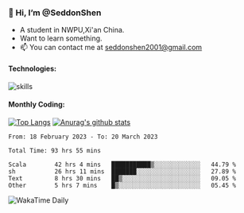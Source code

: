 ### 👋 Hi, I’m @SeddonShen
- A student in NWPU,Xi'an China.
- Want to learn something.
- 📫 You can contact me at seddonshen2001@gmail.com

#### Technologies:

![skills](https://skillicons.dev/icons?i=scala,js,html,css,bootstrap,jquery,c,cpp,cloudflare,django,docker,flask,git,github,githubactions,linux,latex,mysql,nodejs,ps,php,pr,py,raspberrypi,redis,unreal,v,vscode,vue,bash)

#### Monthly Coding:
[![Top Langs](https://github-readme-stats.vercel.app/api/top-langs?username=seddonshen&show_icons=true&locale=en&layout=compact&hide=html&langs_count=8)](https://github.com/SeddonShen/)
[![Anurag's github stats](https://github-readme-stats.vercel.app/api?username=SeddonShen&count_private=true&show_icons=true)](https://github.com/anuraghazra/github-readme-stats)
<!--START_SECTION:waka-->

```text
From: 18 February 2023 - To: 20 March 2023

Total Time: 93 hrs 55 mins

Scala        42 hrs 4 mins   ███████████▒░░░░░░░░░░░░░   44.79 %
sh           26 hrs 11 mins  ███████░░░░░░░░░░░░░░░░░░   27.89 %
Text         8 hrs 30 mins   ██▒░░░░░░░░░░░░░░░░░░░░░░   09.05 %
Other        5 hrs 7 mins    █▒░░░░░░░░░░░░░░░░░░░░░░░   05.45 %
```

<!--END_SECTION:waka-->

![WakaTime Daily](https://wakatime.com/share/@seddon2001/61a7e342-5f12-4fea-bf92-1fac161e97d6.svg)
<!---
SeddonShen/SeddonShen is a ✨ special ✨ repository because its `README.md` (this file) appears on your GitHub profile.
You can click the Preview link to take a look at your changes.
--->
